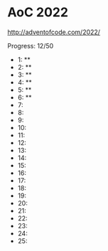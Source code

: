 AoC 2022
====

http://adventofcode.com/2022/


Progress: 12/50

- 1:    **
- 2:    **
- 3:    **
- 4:    **
- 5:    **
- 6:    **
- 7:
- 8:
- 9:
- 10:
- 11:
- 12:
- 13:
- 14:
- 15:
- 16:
- 17:
- 18:
- 19:
- 20:
- 21:
- 22:
- 23:
- 24:
- 25:

